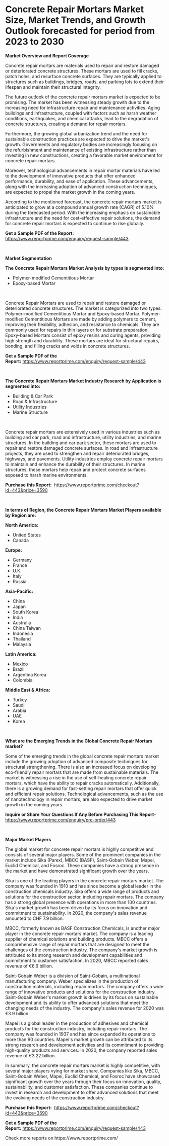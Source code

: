 <p><h1>Concrete Repair Mortars Market Size, Market Trends, and Growth Outlook forecasted for period from 2023 to 2030</h1></p><p><strong>Market Overview and Report Coverage</strong></p>
<p><p>Concrete repair mortars are materials used to repair and restore damaged or deteriorated concrete structures. These mortars are used to fill cracks, patch holes, and resurface concrete surfaces. They are typically applied to structures such as buildings, bridges, roads, and parking lots to extend their lifespan and maintain their structural integrity. </p><p>The future outlook of the concrete repair mortars market is expected to be promising. The market has been witnessing steady growth due to the increasing need for infrastructure repair and maintenance activities. Aging buildings and infrastructure, coupled with factors such as harsh weather conditions, earthquakes, and chemical attacks, lead to the degradation of concrete structures, creating a demand for repair mortars.</p><p>Furthermore, the growing global urbanization trend and the need for sustainable construction practices are expected to drive the market's growth. Governments and regulatory bodies are increasingly focusing on the refurbishment and maintenance of existing infrastructure rather than investing in new constructions, creating a favorable market environment for concrete repair mortars.</p><p>Moreover, technological advancements in repair mortar materials have led to the development of innovative products that offer enhanced performance, durability, and ease of application. These advancements, along with the increasing adoption of advanced construction techniques, are expected to propel the market growth in the coming years.</p><p>According to the mentioned forecast, the concrete repair mortars market is anticipated to grow at a compound annual growth rate (CAGR) of 5.10% during the forecasted period. With the increasing emphasis on sustainable infrastructure and the need for cost-effective repair solutions, the demand for concrete repair mortars is expected to continue to rise globally.</p></p>
<p><strong>Get a Sample PDF of the Report:</strong> <a href="https://www.reportprime.com/enquiry/request-sample/443">https://www.reportprime.com/enquiry/request-sample/443</a></p>
<p>&nbsp;</p>
<p><strong>Market Segmentation</strong></p>
<p><strong>The Concrete Repair Mortars Market Analysis by types is segmented into:</strong></p>
<p><ul><li>Polymer-modified Cementitious Mortar</li><li>Epoxy-based Mortar</li></ul></p>
<p>&nbsp;</p>
<p><p>Concrete Repair Mortars are used to repair and restore damaged or deteriorated concrete structures. The market is categorized into two types: Polymer-modified Cementitious Mortar and Epoxy-based Mortar. Polymer-modified Cementitious Mortars are made by adding polymers to cement, improving their flexibility, adhesion, and resistance to chemicals. They are commonly used for repairs in thin layers or for substrate preparation. Epoxy-based Mortars consist of epoxy resins and curing agents, providing high strength and durability. These mortars are ideal for structural repairs, bonding, and filling cracks and voids in concrete structures.</p></p>
<p><strong>Get a Sample PDF of the Report:</strong>&nbsp;<a href="https://www.reportprime.com/enquiry/request-sample/443">https://www.reportprime.com/enquiry/request-sample/443</a></p>
<p>&nbsp;</p>
<p><strong>The Concrete Repair Mortars Market Industry Research by Application is segmented into:</strong></p>
<p><ul><li>Building & Car Park</li><li>Road & Infrastructure</li><li>Utility Industries</li><li>Marine Structure</li></ul></p>
<p>&nbsp;</p>
<p><p>Concrete repair mortars are extensively used in various industries such as building and car park, road and infrastructure, utility industries, and marine structures. In the building and car park sector, these mortars are used to repair and restore damaged concrete surfaces. In road and infrastructure projects, they are used to strengthen and repair deteriorated bridges, highways, and pavements. Utility industries employ concrete repair mortars to maintain and enhance the durability of their structures. In marine structures, these mortars help repair and protect concrete surfaces exposed to harsh marine environments.</p></p>
<p><strong>Purchase this Report:</strong>&nbsp; <a href="https://www.reportprime.com/checkout?id=443&price=3590">https://www.reportprime.com/checkout?id=443&price=3590</a></p>
<p>&nbsp;</p>
<p><strong>In terms of Region, the Concrete Repair Mortars Market Players available by Region are:</strong></p>
<p>
    <p> <strong> North America: </strong>
        <ul>
            <li>United States</li>
            <li>Canada</li>
        </ul>
        </p> 
    <p> <strong> Europe: </strong>
        <ul>
            <li>Germany</li>
            <li>France</li>
            <li>U.K.</li>
            <li>Italy</li>
            <li>Russia</li>
        </ul>
        </p> 
    <p> <strong> Asia-Pacific: </strong>
        <ul>
            <li>China</li>
            <li>Japan</li>
            <li>South Korea</li>
            <li>India</li>
            <li>Australia</li>
            <li>China Taiwan</li>
            <li>Indonesia</li>
            <li>Thailand</li>
            <li>Malaysia</li>
        </ul>
        </p> 
    <p> <strong> Latin America: </strong>
        <ul>
            <li>Mexico</li>
            <li>Brazil</li>
            <li>Argentina Korea</li>
            <li>Colombia</li>
        </ul>
        </p> 
    <p> <strong> Middle East & Africa: </strong>
        <ul>
            <li>Turkey</li>
            <li>Saudi</li>
            <li>Arabia</li>
            <li>UAE</li>
            <li>Korea</li>
        </ul>
    </p>
    </p>
<p>&nbsp;</p>
<p><strong>What are the Emerging Trends in the Global Concrete Repair Mortars market?</strong></p>
<p><p>Some of the emerging trends in the global concrete repair mortars market include the growing adoption of advanced composite techniques for structural strengthening. There is also an increased focus on developing eco-friendly repair mortars that are made from sustainable materials. The market is witnessing a rise in the use of self-healing concrete repair mortars, which have the ability to repair cracks automatically. Additionally, there is a growing demand for fast-setting repair mortars that offer quick and efficient repair solutions. Technological advancements, such as the use of nanotechnology in repair mortars, are also expected to drive market growth in the coming years.</p></p>
<p><strong>Inquire or Share Your Questions If Any Before Purchasing This Report</strong>- <a href="https://www.reportprime.com/enquiry/pre-order/443">https://www.reportprime.com/enquiry/pre-order/443</a></p>
<p>&nbsp;</p>
<p><strong>Major Market Players</strong></p>
<p><p>The global market for concrete repair mortars is highly competitive and consists of several major players. Some of the prominent companies in the market include Sika (Parex), MBCC (BASF), Saint-Gobain Weber, Mapei, Euclid Chemical, and Fosroc. These companies have a strong presence in the market and have demonstrated significant growth over the years.</p><p>Sika is one of the leading players in the concrete repair mortars market. The company was founded in 1910 and has since become a global leader in the construction chemicals industry. Sika offers a wide range of products and solutions for the construction sector, including repair mortars. The company has a strong global presence with operations in more than 100 countries. Sika's market growth has been driven by its focus on innovation and commitment to sustainability. In 2020, the company's sales revenue amounted to CHF 7.9 billion.</p><p>MBCC, formerly known as BASF Construction Chemicals, is another major player in the concrete repair mortars market. The company is a leading supplier of chemical solutions and building products. MBCC offers a comprehensive range of repair mortars that are designed to meet the challenges of the construction industry. The company's market growth is attributed to its strong research and development capabilities and commitment to customer satisfaction. In 2020, MBCC reported sales revenue of €6.6 billion.</p><p>Saint-Gobain Weber is a division of Saint-Gobain, a multinational manufacturing company. Weber specializes in the production of construction materials, including repair mortars. The company offers a wide range of innovative products and solutions for the construction industry. Saint-Gobain Weber's market growth is driven by its focus on sustainable development and its ability to offer advanced solutions that meet the changing needs of the industry. The company's sales revenue for 2020 was €3.9 billion.</p><p>Mapei is a global leader in the production of adhesives and chemical products for the construction industry, including repair mortars. The company was founded in 1937 and has since expanded its operations to more than 90 countries. Mapei's market growth can be attributed to its strong research and development activities and its commitment to providing high-quality products and services. In 2020, the company reported sales revenue of €3.22 billion.</p><p>In summary, the concrete repair mortars market is highly competitive, with several major players vying for market share. Companies like Sika, MBCC, Saint-Gobain Weber, Mapei, Euclid Chemical, and Fosroc have showcased significant growth over the years through their focus on innovation, quality, sustainability, and customer satisfaction. These companies continue to invest in research and development to offer advanced solutions that meet the evolving needs of the construction industry.</p></p>
<p><strong>Purchase this Report:</strong>&nbsp;&nbsp;<a href="https://www.reportprime.com/checkout?id=443&price=3590">https://www.reportprime.com/checkout?id=443&price=3590</a></p>
<p></p>
<p><strong>Get a Sample PDF of the Report:</strong>&nbsp;<a href="https://www.reportprime.com/enquiry/request-sample/443">https://www.reportprime.com/enquiry/request-sample/443</a></p>
<p>Check more reports on https://www.reportprime.com/</p>